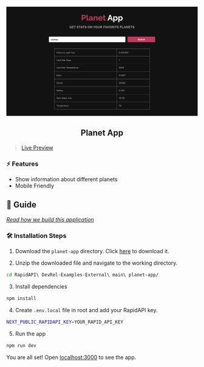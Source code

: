 ![cover](assets/cover.png)

<div align="center">
	<h2>Planet App</h2>
</div>

> [Live Preview](https://rapidapi-example-planet-app.vercel.app/)

### ⚡️ Features

- Show information about different planets
- Mobile Friendly

## 📖 Guide

[*Read how we build this application*](https://rapidapi.com/guides/build-planet-app)

### 🛠️ Installation Steps

1. Download the `planet-app` directory. Click [here](https://download-directory.github.io/?url=https://github.com/RapidAPI/DevRel-Examples-External/tree/main/planet-app) to download it.

2. Unzip the downloaded file and navigate to the working directory.

```bash
cd RapidAPI\ DevRel-Examples-External\ main\ planet-app/
```

3. Install dependencies

```bash
npm install
```

4. Create `.env.local` file in root and add your RapidAPI key.

```bash
NEXT_PUBLIC_RAPIDAPI_KEY=YOUR_RAPID_API_KEY
```

5. Run the app

```bash
npm run dev
```

You are all set! Open [localhost:3000](http://localhost:3000/) to see the app.
